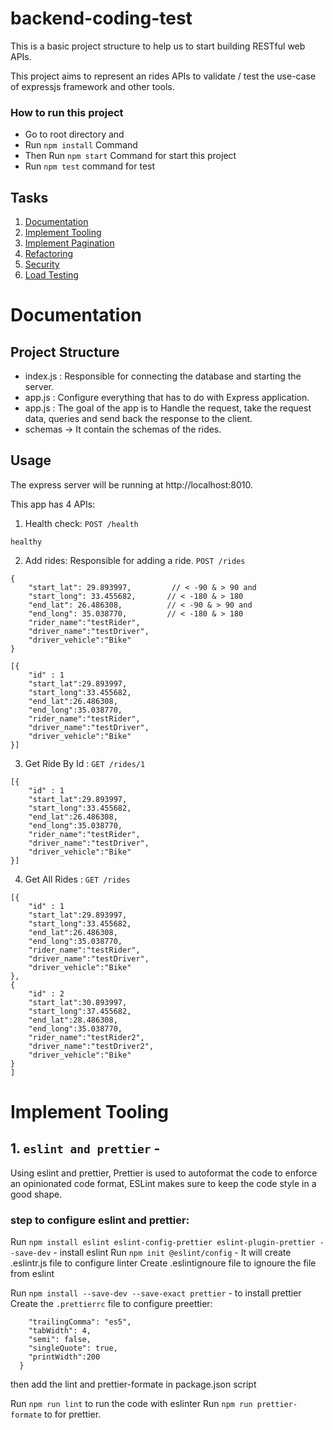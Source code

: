 # backend-coding-test
This is a basic project structure to help us to start building RESTful web APIs.

This project aims to represent an rides APIs to validate / test the use-case of expressjs framework and other tools.

### How to run this project
- Go to root directory and
- Run `npm install` Command
- Then Run `npm start` Command for start this project
- Run `npm test` command for test


## Tasks

1. [Documentation](#documentation)
2. [Implement Tooling](#implement-tooling)
3. [Implement Pagination](#implement-pagination)
4. [Refactoring](#refactoring)
5. [Security](#security)
6. [Load Testing](#load-testing)


# Documentation
## Project Structure
- index.js : Responsible for connecting the database and starting the server.
- app.js : Configure everything that has to do with Express application.
- app.js : The goal of the app is to Handle the request, take the request data, queries and send back the response to the client. 
- schemas -> It contain the schemas of the rides.

## Usage
The express server will be running at http://localhost:8010.

This app has 4 APIs:
1. Health check:
`POST /health`
```Response
healthy
```
2. Add rides: Responsible for adding a ride.
`POST /rides`
```Request json
{
    "start_lat": 29.893997,         // < -90 & > 90 and 
    "start_long": 33.455682,       // < -180 & > 180
    "end_lat": 26.486308,          // < -90 & > 90 and 
    "end_long": 35.038770,         // < -180 & > 180
    "rider_name":"testRider",
    "driver_name":"testDriver",
    "driver_vehicle":"Bike"
}
```
```Response json
[{
    "id" : 1
    "start_lat":29.893997,
    "start_long":33.455682,
    "end_lat":26.486308,
    "end_long":35.038770,
    "rider_name":"testRider",
    "driver_name":"testDriver",
    "driver_vehicle":"Bike"
}]
```
3. Get Ride By Id : 
`GET /rides/1`
```Response json
[{
    "id" : 1
    "start_lat":29.893997,
    "start_long":33.455682,
    "end_lat":26.486308,
    "end_long":35.038770,
    "rider_name":"testRider",
    "driver_name":"testDriver",
    "driver_vehicle":"Bike"
}]
```

4. Get All Rides : 
`GET /rides`
```Response json
[{
    "id" : 1
    "start_lat":29.893997,
    "start_long":33.455682,
    "end_lat":26.486308,
    "end_long":35.038770,
    "rider_name":"testRider",
    "driver_name":"testDriver",
    "driver_vehicle":"Bike"
},
{
    "id" : 2
    "start_lat":30.893997,
    "start_long":37.455682,
    "end_lat":28.486308,
    "end_long":35.038770,
    "rider_name":"testRider2",
    "driver_name":"testDriver2",
    "driver_vehicle":"Bike"
}
]
```

# Implement Tooling

## 1. `eslint and prettier` -
 Using eslint and prettier, Prettier is used to autoformat the code to enforce an opinionated code format, ESLint makes sure to keep the code style in a good shape.

### step to configure eslint and prettier:

Run `npm install eslint eslint-config-prettier eslint-plugin-prettier --save-dev`  - install eslint
Run `npm init @eslint/config`  - It will create .eslintr.js file to configure linter
Create .eslintignoure file to ignoure the file from eslint

Run `npm install --save-dev --save-exact prettier` - to install prettier 
Create the `.prettierrc` file to configure preettier:
```{
    "trailingComma": "es5",
    "tabWidth": 4,
    "semi": false,
    "singleQuote": true,
    "printWidth":200
  }
```
then add the lint and prettier-formate in package.json script

Run `npm run lint` to run the code with eslinter
Run `npm run prettier-formate` to for prettier.